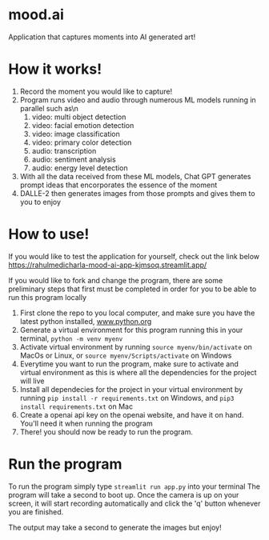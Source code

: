 # mood.ai
Application that captures moments into AI generated art!

# How it works!
1. Record the moment you would like to capture!
2. Program runs video and audio through numerous ML models running in parallel such as\n
    <ol><li>video: multi object detection</li>
    <li>video: facial emotion detection</li>
    <li>video: image classification</li>
    <li>video: primary color detection</li>
    <li>audio: transcription</li>
    <li>audio: sentiment analysis</li>
    <li>audio: energy level detection</li></ol>
3. With all the data received from these ML models, Chat GPT generates prompt ideas that encorporates the essence of the moment
4. DALLE-2 then generates images from those prompts and gives them to you to enjoy

# How to use!
If you would like to test the application for yourself, check out the link below
https://rahulmedicharla-mood-ai-app-kjmsoq.streamlit.app/

If you would like to fork and change the program, there are some preliminary steps that first must be completed in order for you to be able to run this program locally

1. First clone the repo to you local computer, and make sure you have the latest python installed, www.python.org
2. Generate a virtual environment for this program running this in your terminal,
```python -m venv myenv```
3. Activate virtual environment by running
```source myenv/bin/activate``` on MacOs or Linux, or 
```source myenv/Scripts/activate``` on Windows
4. Everytime you want to run the program, make sure to activate and virtual environment as this is where all the dependencies for the project will live
5. Install all dependecies for the project in your virtual environment by running 
```pip install -r requirements.txt``` on Windows, and
```pip3 install requirements.txt``` on Mac
6. Create a openai api key on the openai website, and have it on hand. You'll need it when running the program
9. There! you should now be ready to run the program.

# Run the program
To run the program simply type
```streamlit run app.py``` into your terminal
The program will take a second to boot up. Once the camera is up on your screen, it will start recording automatically and click the 'q' button whenever you are finished. 

The output may take a second to generate the images but enjoy!
